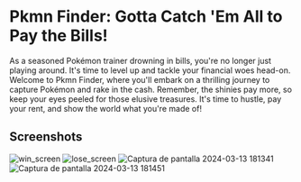 # Pkmn Finder: Gotta Catch 'Em All to Pay the Bills!
As a seasoned Pokémon trainer drowning in bills, you're no longer just playing around. It's time to level up and tackle your financial woes head-on. Welcome to Pkmn Finder, where you'll embark on a thrilling journey to capture Pokémon and rake in the cash. Remember, the shinies pay more, so keep your eyes peeled for those elusive treasures. It's time to hustle, pay your rent, and show the world what you're made of!
## Screenshots
![win_screen](https://github.com/BakuKurae/Pkm_catch_minigame/assets/47658617/f7d94e14-e8cd-4646-8911-dba38f9e3a10)
![lose_screen](https://github.com/BakuKurae/Pkm_catch_minigame/assets/47658617/f32f0170-7395-431b-bded-825ba5def68c)
![Captura de pantalla 2024-03-13 181341](https://github.com/BakuKurae/Pkm_catch_minigame/assets/47658617/4b7a1924-2da0-4fca-8b64-af5eea018a85)
![Captura de pantalla 2024-03-13 181451](https://github.com/BakuKurae/Pkm_catch_minigame/assets/47658617/eb93d65c-060b-48ed-85e0-178445b5a0c0)
